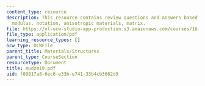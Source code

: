 ```yaml
---
content_type: resource
description: This resource contains review questions and answers based on Young's
  modulus, notation, anisotropic materials, matrix.
file: https://ol-ocw-studio-app-production.s3.amazonaws.com/courses/16-01-unified-engineering-i-ii-iii-iv-fall-2005-spring-2006/f09817a86ec6e33be74133b4cb3662d9_mudzm19.pdf
file_type: application/pdf
learning_resource_types: []
ocw_type: OCWFile
parent_title: Materials/Structures
parent_type: CourseSection
resourcetype: Document
title: mudzm19.pdf
uid: f09817a8-6ec6-e33b-e741-33b4cb3662d9
---
```

